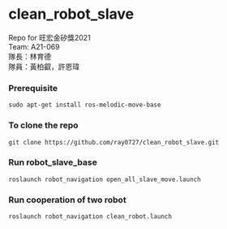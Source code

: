 # clean_robot_slave
Repo for 旺宏金矽獎2021   
Team: A21-069     
隊長：林育德      
隊員：黃柏叡，許恩瑋     


### Prerequisite
```
sudo apt-get install ros-melodic-move-base
```

### To clone the repo
```
git clone https://github.com/ray0727/clean_robot_slave.git
```

### Run robot_slave_base
```
roslaunch robot_navigation open_all_slave_move.launch
```
### Run cooperation of two robot
```
roslaunch robot_navigation clean_robot.launch
```

